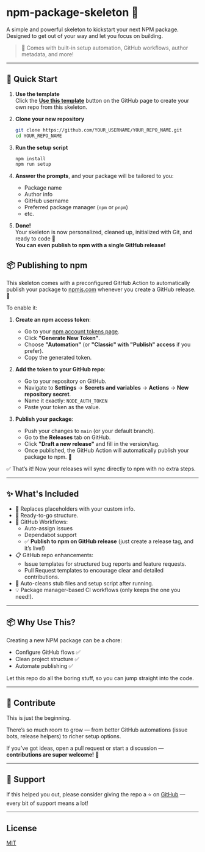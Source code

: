 # npm-package-skeleton 🧱

A simple and powerful skeleton to kickstart your next NPM package.  
Designed to get out of your way and let you focus on building.  

> 🎯 Comes with built-in setup automation, GitHub workflows, author metadata, and more!

---

## 🚀 Quick Start

1. **Use the template**  
   Click the **[Use this template](https://github.com/HichemTab-tech/npm-package-skeleton/generate)** button on the GitHub page
   to create your own repo from this skeleton.

2. **Clone your new repository**
   ```bash
   git clone https://github.com/YOUR_USERNAME/YOUR_REPO_NAME.git
   cd YOUR_REPO_NAME
   ```

3. **Run the setup script**
   ```bash
   npm install
   npm run setup
   ```

4. **Answer the prompts**, and your package will be tailored to you:
   - Package name
   - Author info
   - GitHub username
   - Preferred package manager (`npm` or `pnpm`)
   - etc.

5. **Done!**  
   Your skeleton is now personalized, cleaned up, initialized with Git, and ready to code 🎸  
   **You can even publish to npm with a single GitHub release!**

## 📦 Publishing to npm

This skeleton comes with a preconfigured GitHub Action to automatically publish your package to [npmjs.com](https://www.npmjs.com/) whenever you create a GitHub release. 🎉

To enable it:

1. **Create an npm access token**:
    - Go to your [npm account tokens page](https://www.npmjs.com/settings/tokens).
    - Click **"Generate New Token"**.
    - Choose **"Automation"** (or **"Classic" with "Publish" access** if you prefer).
    - Copy the generated token.

2. **Add the token to your GitHub repo**:
    - Go to your repository on GitHub.
    - Navigate to **Settings** → **Secrets and variables** → **Actions** → **New repository secret**.
    - Name it exactly: `NODE_AUTH_TOKEN`
    - Paste your token as the value.

3. **Publish your package**:
    - Push your changes to `main` (or your default branch).
    - Go to the **Releases** tab on GitHub.
    - Click **"Draft a new release"** and fill in the version/tag.
    - Once published, the GitHub Action will automatically publish your package to npm. 🚀

✅ That’s it! Now your releases will sync directly to npm with no extra steps.


---

## ✨ What's Included

- 🔁 Replaces placeholders with your custom info.
- 🧪 Ready-to-go structure.
- 🔧 GitHub Workflows:
    - Auto-assign issues
    - Dependabot support
    - ✅ **Publish to npm on GitHub release** (just create a release tag, and it’s live!)
- 📋 GitHub repo enhancements:
    - Issue templates for structured bug reports and feature requests.
    - Pull Request templates to encourage clear and detailed contributions.
- 🧹 Auto-cleans stub files and setup script after running.
- 💡 Package manager-based CI workflows (only keeps the one you need!).

---

## 📦 Why Use This?

Creating a new NPM package can be a chore:
- Configure GitHub flows ✅
- Clean project structure ✅
- Automate publishing ✅

Let this repo do all the boring stuff, so you can jump straight into the code.

---

## 🤝 Contribute

This is just the beginning.

There’s so much room to grow — from better GitHub automations (issue bots, release helpers) to richer setup options.

If you’ve got ideas, open a pull request or start a discussion — **contributions are super welcome!** 🌱

---

## 🌟 Support

If this helped you out,
please consider giving the repo a ⭐️ on [GitHub](https://github.com/HichemTab-tech/npm-package-skeleton) —
every bit of support means a lot!

---

## License

[MIT](./LICENSE)